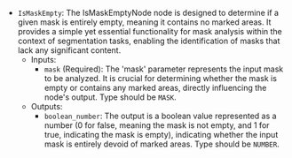 - `IsMaskEmpty`: The IsMaskEmptyNode node is designed to determine if a given mask is entirely empty, meaning it contains no marked areas. It provides a simple yet essential functionality for mask analysis within the context of segmentation tasks, enabling the identification of masks that lack any significant content.
    - Inputs:
        - `mask` (Required): The 'mask' parameter represents the input mask to be analyzed. It is crucial for determining whether the mask is empty or contains any marked areas, directly influencing the node's output. Type should be `MASK`.
    - Outputs:
        - `boolean_number`: The output is a boolean value represented as a number (0 for false, meaning the mask is not empty, and 1 for true, indicating the mask is empty), indicating whether the input mask is entirely devoid of marked areas. Type should be `NUMBER`.
